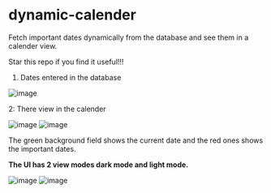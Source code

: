 # dynamic-calender

Fetch important dates dynamically from the database and see them in a calender view.

Star this repo if you find it useful!!!

1. Dates entered in the database

![image](https://github.com/thegenetic/dynamic-calender/assets/57350740/32ca5338-d68b-4f23-a7fa-c34895b5ad03)

2: There view in the calender

![image](https://github.com/thegenetic/dynamic-calender/assets/57350740/026378e2-eda7-45ea-b18f-443544818449)
![image](https://github.com/thegenetic/dynamic-calender/assets/57350740/a578d7e6-6904-460b-9246-f288e5e79f45)

The green background field shows the current date and the red ones shows the important dates. 

**The UI has 2 view modes dark mode and light mode.**

![image](https://github.com/thegenetic/dynamic-calender/assets/57350740/afbc7c7f-2937-4a83-ae02-4ead08f38026)
![image](https://github.com/thegenetic/dynamic-calender/assets/57350740/114ff411-620c-429e-87d8-d061c06de0c6)


